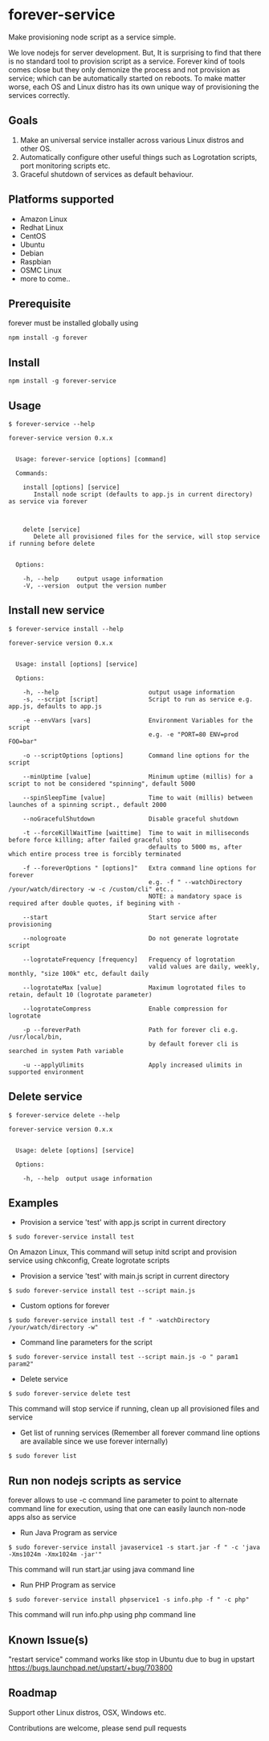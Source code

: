 forever-service
===============

Make provisioning node script as a service simple. 

We love nodejs for server development. But, It is surprising to find that there is no standard tool to provision script as a service. Forever kind of tools comes close but they only demonize the process and not provision as service; which can be automatically started on reboots. To make matter worse, each OS and Linux distro has its own unique way of provisioning the services correctly.

Goals
-----
1. Make an universal service installer across various Linux distros and other OS.
2. Automatically configure other useful things such as Logrotation scripts, port monitoring scripts etc.
3. Graceful shutdown of services as default behaviour.

Platforms supported
-------------------
* Amazon Linux
* Redhat Linux
* CentOS
* Ubuntu
* Debian
* Raspbian
* OSMC Linux
* more to come..

Prerequisite
------------
forever must be installed globally using 

```npm install -g forever```

Install
-------
```npm install -g forever-service```

Usage
-----
```
$ forever-service --help

forever-service version 0.x.x


  Usage: forever-service [options] [command]

  Commands:

    install [options] [service]
       Install node script (defaults to app.js in current directory) as service via forever
    
    
    
    delete [service]
       Delete all provisioned files for the service, will stop service if running before delete
    

  Options:

    -h, --help     output usage information
    -V, --version  output the version number
```

Install new service
-------------------
```
$ forever-service install --help

forever-service version 0.x.x


  Usage: install [options] [service]

  Options:

    -h, --help                         output usage information
    -s, --script [script]              Script to run as service e.g. app.js, defaults to app.js

    -e --envVars [vars]                Environment Variables for the script
                                       e.g. -e "PORT=80 ENV=prod FOO=bar"

    -o --scriptOptions [options]       Command line options for the script

    --minUptime [value]                Minimum uptime (millis) for a script to not be considered "spinning", default 5000
                                       
    --spinSleepTime [value]            Time to wait (millis) between launches of a spinning script., default 2000
                                       
    --noGracefulShutdown               Disable graceful shutdown
                                       
    -t --forceKillWaitTime [waittime]  Time to wait in milliseconds before force killing; after failed graceful stop
                                       defaults to 5000 ms, after which entire process tree is forcibly terminated
                                       
    -f --foreverOptions " [options]"   Extra command line options for forever
                                       e.g. -f " --watchDirectory /your/watch/directory -w -c /custom/cli" etc..
                                       NOTE: a mandatory space is required after double quotes, if begining with -
                                       
    --start                            Start service after provisioning
                                       
    --nologroate                       Do not generate logrotate script
                                       
    --logrotateFrequency [frequency]   Frequency of logrotation
                                       valid values are daily, weekly, monthly, "size 100k" etc, default daily
                                       
    --logrotateMax [value]             Maximum logrotated files to retain, default 10 (logrotate parameter)
                                       
    --logrotateCompress                Enable compression for logrotate

    -p --foreverPath                   Path for forever cli e.g. /usr/local/bin,
                                       by default forever cli is searched in system Path variable

    -u --applyUlimits                  Apply increased ulimits in supported environment

```

Delete service
--------------
```
$ forever-service delete --help

forever-service version 0.x.x


  Usage: delete [options] [service]

  Options:

    -h, --help  output usage information
```
Examples
--------
* Provision a service 'test' with app.js script in current directory

```
$ sudo forever-service install test
```
On Amazon Linux, This command will setup initd script and provision service using chkconfig,
Create logrotate scripts



* Provision a service 'test' with main.js script in current directory

```
$ sudo forever-service install test --script main.js
```



* Custom options for forever 

```
$ sudo forever-service install test -f " -watchDirectory /your/watch/directory -w"
```




* Command line parameters for the script

```
$ sudo forever-service install test --script main.js -o " param1 param2"
```



* Delete service

```
$ sudo forever-service delete test
```
This command will stop service if running, clean up all provisioned files and service




* Get list of running services (Remember all forever command line options are available since we use forever internally)
```
$ sudo forever list
```

Run non nodejs scripts as service
---------------------------------

forever allows to use -c command line parameter to point to alternate command line for execution, using that one can easily launch non-node apps also as service


* Run Java Program as service

```
$ sudo forever-service install javaservice1 -s start.jar -f " -c 'java -Xms1024m -Xmx1024m -jar'"
```
This command will run start.jar using java command line 



* Run PHP Program as service
```
$ sudo forever-service install phpservice1 -s info.php -f " -c php"
```
This command will run info.php using php command line 



Known Issue(s)
--------------
"restart service" command works like stop in Ubuntu due to bug in upstart https://bugs.launchpad.net/upstart/+bug/703800 


Roadmap
-------
Support other Linux distros, OSX, Windows etc.

Contributions are welcome, please send pull requests
